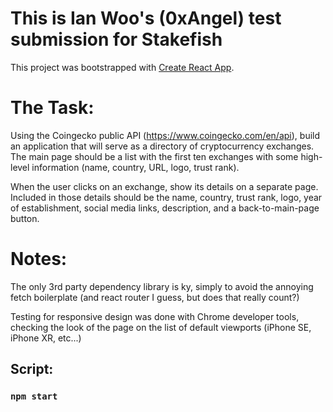 # This is Ian Woo's (0xAngel) test submission for Stakefish

This project was bootstrapped with [Create React App](https://github.com/facebook/create-react-app).

# The Task:

Using the Coingecko public API (https://www.coingecko.com/en/api), build an application that will serve as a directory of cryptocurrency exchanges. The main page should be a list with the first ten exchanges with some high-level information (name, country, URL, logo, trust rank).

When the user clicks on an exchange, show its details on a separate page. Included in those details should be the name, country, trust rank, logo, year of establishment, social media links, description, and a back-to-main-page button.

# Notes:

The only 3rd party dependency library is ky, simply to avoid the annoying fetch boilerplate (and react router I guess, but does that really count?)

Testing for responsive design was done with Chrome developer tools, checking the look of the page on the list of default viewports (iPhone SE, iPhone XR, etc...)

## Script:

### `npm start`
